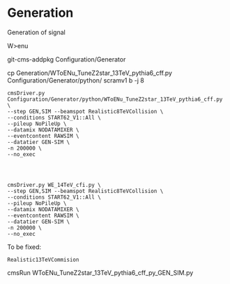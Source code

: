 Generation
==========

Generation of signal

W>enu

git-cms-addpkg Configuration/Generator

cp Generation/WToENu_TuneZ2star_13TeV_pythia6_cff.py Configuration/Generator/python/
scramv1 b -j 8

    cmsDriver.py Configuration/Generator/python/WToENu_TuneZ2star_13TeV_pythia6_cff.py \
    --step GEN,SIM --beamspot Realistic8TeVCollision \
    --conditions START62_V1::All \
    --pileup NoPileUp \
    --datamix NODATAMIXER \
    --eventcontent RAWSIM \
    --datatier GEN-SIM \
    -n 200000 \
    --no_exec




    cmsDriver.py WE_14TeV_cfi.py \
    --step GEN,SIM --beamspot Realistic8TeVCollision \
    --conditions START62_V1::All \
    --pileup NoPileUp \
    --datamix NODATAMIXER \
    --eventcontent RAWSIM \
    --datatier GEN-SIM \
    -n 200000 \
    --no_exec



To be fixed:

    Realistic13TeVCommision


cmsRun WToENu_TuneZ2star_13TeV_pythia6_cff_py_GEN_SIM.py